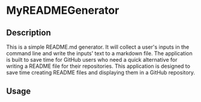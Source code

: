 # MyREADMEGenerator

## Description
This is a simple README.md generator. 
It will collect a user's inputs in the command line and write the inputs' text to a markdown file. 
The application is built to save time for GitHub users who need a quick alternative for writing a README file for their repositories.
This application is designed to save time creating README files and displaying them in a GitHub repository.

## Usage
